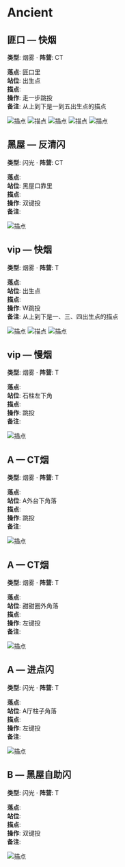 # Ancient

## 匪口 — 快烟
**类型**: 烟雾  ·  **阵营**: CT

**落点**: 匪口里  
**站位**: 出生点  
**描点**:   
**操作**: 走一步跳投  
**备注**: 从上到下是一到五出生点的描点

![描点](../assets/730_20250909000952_1.png)
![描点](../assets/730_20250909001238_1.png)
![描点](../assets/730_20250909001412_1.png)
![描点](../assets/730_20250909001628_1.png)
![描点](../assets/730_20250909001845_1.png)

## 黑屋 — 反清闪
**类型**: 闪光  ·  **阵营**: CT

**落点**:   
**站位**: 黑屋口靠里  
**描点**:   
**操作**: 双键投  
**备注**: 

![描点](../assets/730_20250924041715_1.png)

## vip — 快烟
**类型**: 烟雾  ·  **阵营**: T

**落点**:   
**站位**: 出生点  
**描点**:   
**操作**: W跳投  
**备注**: 从上到下是一、三、四出生点的描点

![描点](../assets/730_20250924033925_1.png)
![描点](../assets/730_20250924033939_1.png)
![描点](../assets/730_20250924034014_1.png)

## vip — 慢烟
**类型**: 烟雾  ·  **阵营**: T

**落点**:   
**站位**: 石柱左下角  
**描点**:   
**操作**: 跳投  
**备注**: 

![描点](../assets/730_20250924034509_1.png)

## A — CT烟
**类型**: 烟雾  ·  **阵营**: T

**落点**:   
**站位**: A外台下角落  
**描点**:   
**操作**: 跳投  
**备注**: 

![描点](../assets/730_20250909002802_1.png)

## A — CT烟
**类型**: 烟雾  ·  **阵营**: T

**落点**:   
**站位**: 甜甜圈外角落  
**描点**:   
**操作**: 左键投  
**备注**: 

![描点](../assets/730_20250909002833_1.png)

## A — 进点闪
**类型**: 闪光  ·  **阵营**: T

**落点**:   
**站位**: A厅柱子角落  
**描点**:   
**操作**: 左键投  
**备注**: 

![描点](../assets/730_20250909000130_1.png)

## B — 黑屋自助闪
**类型**: 闪光  ·  **阵营**: T

**落点**:   
**站位**:  
**描点**:   
**操作**: 双键投  
**备注**: 

![描点](../assets/730_20250908233008_1.png)



